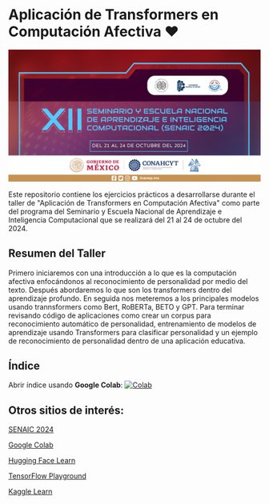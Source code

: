 # Aplicación de Transformers en Computación Afectiva ♥️

<img src="notebooks/imagenes/Senaic2024.jpg" alt="Logo SENAIC 2024" style="height: 346x; width:660px;"/>

Este repositorio contiene los ejercicios prácticos a desarrollarse durante el taller de "Aplicación de Transformers en Computación Afectiva" como parte del programa del Seminario y Escuela Nacional de Aprendizaje e Inteligencia Computacional que se realizará del 21 al 24 de octubre del 2024.

## Resumen del Taller

Primero iniciaremos con una introducción a lo que es la computación afectiva enfocándonos al reconocimiento de personalidad por medio del texto. Después abordaremos lo que son los transformers dentro del aprendizaje profundo. En seguida nos meteremos a los principales modelos usando trannsformers como Bert, RoBERTa, BETO y GPT. Para terminar revisando código de aplicaciones como crear un corpus para reconocimiento automático de personalidad, entrenamiento de modelos de aprendizaje usando Transformers para clasificar personalidad y un ejemplo de reconocimiento de personalidad dentro de una aplicación educativa.

## Índice

Abrir índice usando **Google Colab**: [![Colab](https://colab.research.google.com/assets/colab-badge.svg)](https://colab.research.google.com/github/vbatiz/SENAIC2024/blob/main/notebooks/indice.ipynb)

## Otros sitios de interés:

[SENAIC 2024](https://ccc.inaoep.mx/SENAIC/)

[Google Colab](http://colab.research.google.com)

[Hugging Face Learn](https://huggingface.co/learn)

[TensorFlow Playground](https://playground.tensorflow.org)

[Kaggle Learn](https://www.kaggle.com/learn)